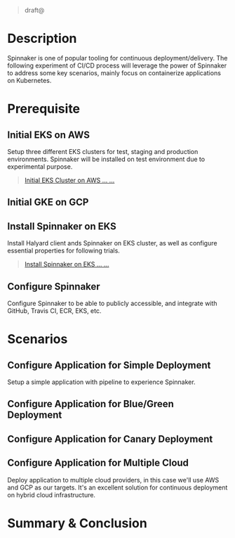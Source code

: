 
> draft@

# Description

Spinnaker is one of popular tooling for continuous deployment/delivery. The following experiment of CI/CD process will leverage the power of Spinnaker to address some key scenarios, mainly focus on containerize applications on Kubernetes.



# Prerequisite

## Initial EKS on AWS

Setup three different EKS clusters for test, staging and production environments. Spinnaker will be installed on test environment due to experimental purpose.

> [Initial EKS Cluster on AWS ... ...](EKS.md)

## Initial GKE on GCP

## Install Spinnaker on EKS

Install Halyard client ands Spinnaker on EKS cluster, as well as configure essential properties for following trials.

> [Install Spinnaker on EKS ... ...](Spinnaker.md)

## Configure Spinnaker
Configure Spinnaker to be able to publicly accessible, and integrate with GitHub, Travis CI, ECR, EKS, etc.

# Scenarios

## Configure Application for Simple Deployment
Setup a simple application with pipeline to experience Spinnaker.

## Configure Application for Blue/Green Deployment

## Configure Application for Canary Deployment

## Configure Application for Multiple Cloud

Deploy application to multiple cloud providers, in this case we'll use AWS and GCP as our targets. It's an excellent solution for continuous deployment on hybrid cloud infrastructure.

# Summary & Conclusion

